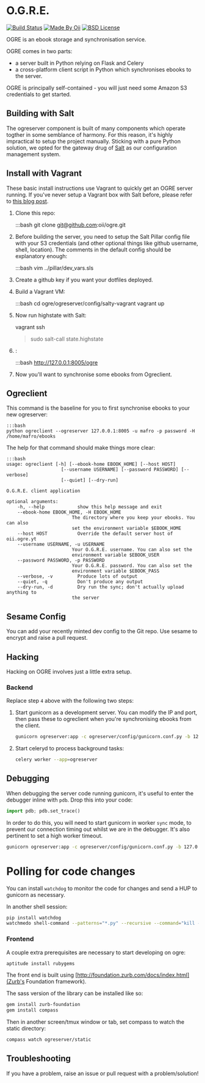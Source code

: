 O.G.R.E.
========

[![Build Status](http://img.shields.io/travis/mafrosis/ogre.svg?style=flat-square&branch=develop)][travis]
[![Made By Oii](http://img.shields.io/badge/made%20by-oii-blue.svg?style=flat-square)][author]
[![BSD License](http://img.shields.io/badge/license-BSD-red.svg?style=flat-square)][license]

[travis]: http://travis-ci.org/mafrosis/ogre
[author]: http://github.com/oii/ogre
[license]: http://github.com/oii/ogre/blob/master/LICENSE


OGRE is an ebook storage and synchronisation service.

OGRE comes in two parts:
  - a server built in Python relying on Flask and Celery
  - a cross-platform client script in Python which synchronises ebooks to the server.

OGRE is principally self-contained - you will just need some Amazon S3 credentials to get started.


Building with Salt
------------------

The ogreserver component is built of many components which operate togther in some semblance of harmony. For this reason, it's highly impractical to setup the project manually. Sticking with a pure Python solution, we opted for the gateway drug of [Salt](http://saltstack.com/) as our configuration management system.


Install with Vagrant
--------------------

These basic install instructions use Vagrant to quickly get an OGRE server running. If you've never setup a Vagrant box with Salt before, please refer to [this blog post](http://blog.mafro.net/setting-up-a-local-machine-with-saltstack.html).

1. Clone this repo:

    :::bash
    git clone git@github.com:oii/ogre.git

3. Before building the server, you need to setup the Salt Pillar config file with your S3 credentials (and other optional things like github username, shell, location). The comments in the default config should be explanatory enough:

    :::bash
    vim ../pillar/dev_vars.sls

4. Create a github key if you want your dotfiles deployed.

2. Build a Vagrant VM:

    :::bash
    cd ogre/ogreserver/config/salty-vagrant
    vagrant up

5. Now run highstate with Salt:

    vagrant ssh
    > sudo salt-call state.highstate

6. :

    :::bash
    http://127.0.0.1:8005/ogre

8. Now you'll want to synchronise some ebooks from Ogreclient.


Ogreclient
----------

This command is the baseline for you to first synchronise ebooks to your new ogreserver:

    :::bash
    python ogreclient --ogreserver 127.0.0.1:8005 -u mafro -p password -H /home/mafro/ebooks

The help for that command should make things more clear:

    :::bash
    usage: ogreclient [-h] [--ebook-home EBOOK_HOME] [--host HOST]
                    	[--username USERNAME] [--password PASSWORD] [--verbose]
                    	[--quiet] [--dry-run]

    O.G.R.E. client application

    optional arguments:
    	-h, --help            show this help message and exit
    	--ebook-home EBOOK_HOME, -H EBOOK_HOME
                            The directory where you keep your ebooks. You can also
                            set the environment variable $EBOOK_HOME
    	--host HOST           Override the default server host of oii.ogre.yt
    	--username USERNAME, -u USERNAME
                            Your O.G.R.E. username. You can also set the
                            environment variable $EBOOK_USER
    	--password PASSWORD, -p PASSWORD
                            Your O.G.R.E. password. You can also set the
                            environment variable $EBOOK_PASS
    	--verbose, -v         Produce lots of output
    	--quiet, -q           Don't produce any output
    	--dry-run, -d         Dry run the sync; don't actually upload anything to
                            the server


Sesame Config
-------------

You can add your recently minted dev config to the Git repo. Use sesame to encrypt and raise a pull request. 


Hacking
-------

Hacking on OGRE involves just a little extra setup.


### Backend

Replace step `4` above with the following two steps:

1. Start gunicorn as a development server. You can modify the IP and port, then pass these to
   ogreclient when you're synchronising ebooks from the client.

    ```bash
    gunicorn ogreserver:app -c ogreserver/config/gunicorn.conf.py -b 127.0.0.1:8005
    ```

2. Start celeryd to process background tasks:

    ```bash
    celery worker --app=ogreserver
    ```

## Debugging

When debugging the server code running gunicorn, it's useful to enter the debugger inline with `pdb`.
Drop this into your code:

```python
import pdb; pdb.set_trace()
```

In order to do this, you will need to start gunicorn in worker `sync` mode, to prevent our connection 
timing out whilst we are in the debugger. It's also pertinent to set a high worker timeout.

```bash
gunicorn ogreserver:app -c ogreserver/config/gunicorn.conf.py -b 127.0.0.1:8005 -k sync -t 300
```

# Polling for code changes

You can install `watchdog` to monitor the code for changes and send a HUP to gunicorn as necessary.

In another shell session:

```bash
pip install watchdog
watchmedo shell-command --patterns="*.py" --recursive --command="kill -HUP `cat /tmp/gunicorn-ogre.pid`" .
```


### Frontend

A couple extra prerequisites are necessary to start developing on ogre:

```bash
aptitude install rubygems
```

The front end is built using [http://foundation.zurb.com/docs/index.html](Zurb's Foundation framework).

The sass version of the library can be installed like so:

```bash
gem install zurb-foundation
gem install compass
```

Then in another screen/tmux window or tab, set compass to watch the static directory:

```bash
compass watch ogreserver/static
```


Troubleshooting
---------------

If you have a problem, raise an issue or pull request with a problem/solution!
